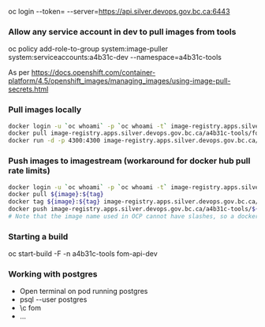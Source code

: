 oc login --token=<token> --server=https://api.silver.devops.gov.bc.ca:6443

### Allow any service account in dev to pull images from tools
oc policy add-role-to-group system:image-puller system:serviceaccounts:a4b31c-dev --namespace=a4b31c-tools

As per https://docs.openshift.com/container-platform/4.5/openshift_images/managing_images/using-image-pull-secrets.html


### Pull images locally
``` bash
docker login -u `oc whoami` -p `oc whoami -t` image-registry.apps.silver.devops.gov.bc.ca
docker pull image-registry.apps.silver.devops.gov.bc.ca/a4b31c-tools/fom-public:demo
docker run -d -p 4300:4300 image-registry.apps.silver.devops.gov.bc.ca/a4b31c-tools/fom-public:demo
``` 

### Push images to imagestream (workaround for docker hub pull rate limits)
``` bash
docker login -u `oc whoami` -p `oc whoami -t` image-registry.apps.silver.devops.gov.bc.ca
docker pull ${image}:${tag}
docker tag ${image}:${tag} image-registry.apps.silver.devops.gov.bc.ca/a4b31c-tools/${image}:${tag}
docker push image-registry.apps.silver.devops.gov.bc.ca/a4b31c-tools/${image}:${tag}
# Note that the image name used in OCP cannot have slashes, so a docker image like 'postgis/postgis' will need to have the image name converted to something like 'postgis' in OCP
```

### Starting a build
oc start-build -F -n a4b31c-tools fom-api-dev

### Working with postgres
- Open terminal on pod running postgres
- psql --user postgres
- \c fom
- ...



